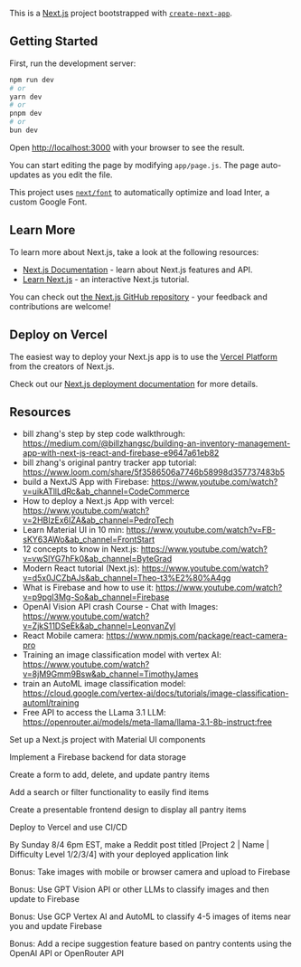 This is a [Next.js](https://nextjs.org/) project bootstrapped with [`create-next-app`](https://github.com/vercel/next.js/tree/canary/packages/create-next-app).

## Getting Started

First, run the development server:

```bash
npm run dev
# or
yarn dev
# or
pnpm dev
# or
bun dev
```

Open [http://localhost:3000](http://localhost:3000) with your browser to see the result.

You can start editing the page by modifying `app/page.js`. The page auto-updates as you edit the file.

This project uses [`next/font`](https://nextjs.org/docs/basic-features/font-optimization) to automatically optimize and load Inter, a custom Google Font.

## Learn More

To learn more about Next.js, take a look at the following resources:

- [Next.js Documentation](https://nextjs.org/docs) - learn about Next.js features and API.
- [Learn Next.js](https://nextjs.org/learn) - an interactive Next.js tutorial.

You can check out [the Next.js GitHub repository](https://github.com/vercel/next.js/) - your feedback and contributions are welcome!

## Deploy on Vercel

The easiest way to deploy your Next.js app is to use the [Vercel Platform](https://vercel.com/new?utm_medium=default-template&filter=next.js&utm_source=create-next-app&utm_campaign=create-next-app-readme) from the creators of Next.js.

Check out our [Next.js deployment documentation](https://nextjs.org/docs/deployment) for more details.

## Resources

- bill zhang's step by step code walkthrough: https://medium.com/@billzhangsc/building-an-inventory-management-app-with-next-js-react-and-firebase-e9647a61eb82
- bill zhang's original pantry tracker app tutorial: https://www.loom.com/share/5f3586506a7746b58998d357737483b5
- build a NextJS App with Firebase: https://www.youtube.com/watch?v=uikATllLdRc&ab_channel=CodeCommerce
- How to deploy a Next.js App with vercel: https://www.youtube.com/watch?v=2HBIzEx6IZA&ab_channel=PedroTech
- Learn Material UI in 10 min: https://www.youtube.com/watch?v=FB-sKY63AWo&ab_channel=FrontStart
- 12 concepts to know in Next.js: https://www.youtube.com/watch?v=vwSlYG7hFk0&ab_channel=ByteGrad
- Modern React tutorial (Next.js): https://www.youtube.com/watch?v=d5x0JCZbAJs&ab_channel=Theo-t3%E2%80%A4gg
- What is Firebase and how to use it: https://www.youtube.com/watch?v=p9pgI3Mg-So&ab_channel=Firebase
- OpenAI Vision API crash Course - Chat with Images: https://www.youtube.com/watch?v=ZjkS11DSeEk&ab_channel=LeonvanZyl
- React Mobile camera: https://www.npmjs.com/package/react-camera-pro
- Training an image classification model with vertex AI: https://www.youtube.com/watch?v=8jM9Gmm9Bsw&ab_channel=TimothyJames
- train an AutoML image classification model: https://cloud.google.com/vertex-ai/docs/tutorials/image-classification-automl/training
- Free API to access the LLama 3.1 LLM: https://openrouter.ai/models/meta-llama/llama-3.1-8b-instruct:free


Set up a Next.js project with Material UI components

Implement a Firebase backend for data storage

Create a form to add, delete, and update pantry items

Add a search or filter functionality to easily find items

Create a presentable frontend design to display all pantry items

Deploy to Vercel and use CI/CD

By Sunday 8/4 6pm EST, make a Reddit post titled [Project 2 | Name | Difficulty Level 1/2/3/4] with your deployed application link

Bonus: Take images with mobile or browser camera and upload to Firebase

Bonus: Use GPT Vision API or other LLMs to classify images and then update to Firebase

Bonus: Use GCP Vertex AI and AutoML to classify 4-5 images of items near you and update Firebase

Bonus: Add a recipe suggestion feature based on pantry contents using the OpenAI API or OpenRouter API
